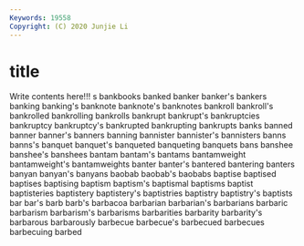 ```yaml
---
Keywords: 19558
Copyright: (C) 2020 Junjie Li
---
```


# title

Write contents here!!!
s 
bankbooks 
banked 
banker
banker's 
bankers 
banking 
banking's 
banknote 
banknote's 
banknotes 
bankroll 
bankroll's 
bankrolled
bankrolling 
bankrolls 
bankrupt 
bankrupt's 
bankruptcies 
bankruptcy 
bankruptcy's 
bankrupted 
bankrupting 
bankrupts
banks 
banned 
banner 
banner's 
banners 
banning 
bannister 
bannister's 
bannisters 
banns
banns's 
banquet 
banquet's 
banqueted 
banqueting 
banquets 
bans 
banshee 
banshee's 
banshees
bantam 
bantam's 
bantams 
bantamweight 
bantamweight's 
bantamweights 
banter 
banter's 
bantered 
bantering
banters 
banyan 
banyan's 
banyans 
baobab 
baobab's 
baobabs 
baptise 
baptised 
baptises
baptising 
baptism 
baptism's 
baptismal 
baptisms 
baptist 
baptisteries 
baptistery 
baptistery's 
baptistries
baptistry 
baptistry's 
baptists 
bar 
bar's 
barb 
barb's 
barbacoa 
barbarian 
barbarian's
barbarians 
barbaric 
barbarism 
barbarism's 
barbarisms 
barbarities 
barbarity 
barbarity's 
barbarous 
barbarously
barbecue 
barbecue's 
barbecued 
barbecues 
barbecuing 
barbed 
